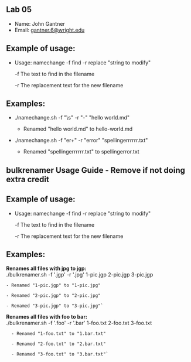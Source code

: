 ## Lab 05

- Name: John Gantner
- Email: gantner.6@wright.edu

## Example of usage:
* Usage: namechange -f find -r replace "string to modify"
  
   -f The text to find in the filename  
 
   -r The replacement text for the new filename

## Examples:
* ./namechange.sh -f "\s" -r "-" "hello world.md"
  
    - Renamed "hello world.md" to hello-world.md

*  ./namechange.sh -f "er+" -r "error" "spellingerrrrrr.txt"
  
    - Renamed "spellingerrrrrr.txt" to spellingerror.txt
## bulkrenamer Usage Guide - Remove if not doing extra credit

## Example of usage:
* Usage: namechange -f find -r replace "string to modify"
  
   -f The text to find in the filename  
 
   -r The replacement text for the new filename

## Examples:
**Renames all files with jpg to jgp:**  
./bulkrenamer.sh -f '.jgp' -r '.jpg'  1-pic.jgp  2-pic.jgp  3-pic.jgp  
    
    - Renamed "1-pic.jgp" to "1-pic.jpg"  
    
    - Renamed "2-pic.jgp" to "2-pic.jpg"  
    
    - Renamed "3-pic.jgp" to "3-pic.jpg"`  

**Renames all files with foo to bar:**  
./bulkrenamer.sh -f '.foo' -r '.bar' 1-foo.txt 2-foo.txt 3-foo.txt  
     
      - Renamed "1-foo.txt" to "1.bar.txt"
      
      - Renamed "2-foo.txt" to "2.bar.txt"  
      
      - Renamed "3-foo.txt" to "3.bar.txt"`  
